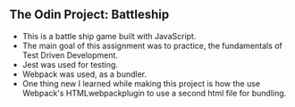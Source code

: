 ## The Odin Project: Battleship

- This is a battle ship game built with JavaScript.
- The main goal of this assignment was to practice, the fundamentals of Test Driven Development.
- Jest was used for testing.
- Webpack was used, as a bundler.
- One thing new I learned while making this project is how the use Webpack's HTMLwebpackplugin to use a second html file for bundling.
